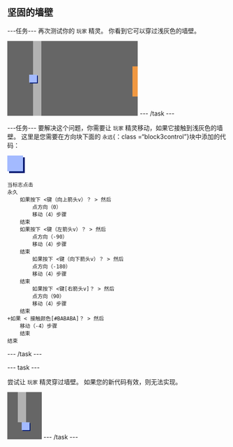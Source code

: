 ## 坚固的墙壁

\---任务\--- 再次测试你的 `玩家` 精灵。 你看到它可以穿过浅灰色的墙壁。

![截屏](images/world-walls.png) \--- /task \---

\---任务\--- 要解决这个问题，你需要让 `玩家` 精灵移动，如果它接触到浅灰色的墙壁。 这里是您需要在方向块下面的 `永远`{：class =“block3control”}块中添加的代码：

![播放机](images/player.png)

```blocks3
当标志点击
永久
    如果按下 <键（向上箭头v）？ > 然后
        点方向（0）
        移动（4）步骤
    结束
    如果按下 <键（左箭头v）？ > 然后
        点方向（-90）
        移动（4）步骤
    结束
        如果按下 <键（向下箭头v）？ > 然后
        点方向（-180）
        移动（4）步骤
    结束
        如果按下 <键[右箭头v]？ > 然后
        点方向（90）
        移动（4）步骤
    结束
+如果 < 接触颜色[#BABABA]？ > 然后
    移动（-4）步骤
    结束
结束
```

\--- /task \---

\--- task \---

尝试让 `玩家` 精灵穿过墙壁。 如果您的新代码有效，则无法实现。

![截屏](images/world-walls-test.png) \--- /task \---